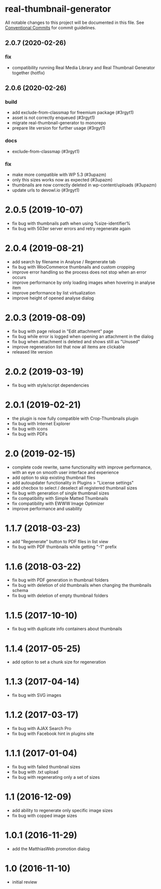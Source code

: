 # real-thumbnail-generator

All notable changes to this project will be documented in this file.
See [Conventional Commits](https://conventionalcommits.org) for commit guidelines.

## 2.0.7 (2020-02-26)


### fix

* compatibility running Real Media Library and Real Thumbnail Generator together (hotfix)





## 2.0.6 (2020-02-26)


### build

* add exclude-from-classmap for freemium package (#3rgyt1)
* asset is not correctly enqueued (#3rgyt1)
* migrate real-thumbnail-generator to monorepo
* prepare lite version for further usage (#3rgyt1)


### docs

* exclude-from-classmap (#3rgyt1)


### fix

* make more compatible with WP 5.3 (#3upazm)
* only this sizes works now as expected (#3upazm)
* thumbnails are now correctly deleted in wp-content/uploads (#3upazm)
* update urls to devowl.io (#3rgyt1)





# 2.0.5 (2019-10-07)

-   fix bug with thumbnails path when using %size-identifier%
-   fix bug with 503er server errors and retry regenerate again

# 2.0.4 (2019-08-21)

-   add search by filename in Analyse / Regenerate tab
-   fix bug with WooCommerce thumbnails and custom cropping
-   improve error handling so the process does not stop when an error occurs
-   improve performance by only loading images when hovering in analyse item
-   improve performance by list virtualization
-   improve height of opened analyse dialog

# 2.0.3 (2019-08-09)

-   fix bug with page reload in "Edit attachment" page
-   fix bug while error is logged when opening an attachment in the dialog
-   fix bug when attachment is deleted and shows still as "Unused"
-   improve regeneration list that now all items are clickable
-   released lite version

# 2.0.2 (2019-03-19)

-   fix bug with style/script dependencies

# 2.0.1 (2019-02-21)

-   the plugin is now fully compatible with Crop-Thumbnails plugin
-   fix bug with Internet Explorer
-   fix bug with icons
-   fix bug with PDFs

# 2.0 (2019-02-15)

-   complete code rewrite, same functionality with improve performance, with an eye on smooth user interface and experience
-   add option to skip existing thumbnail files
-   add autoupdater functionality in Plugins > "License settings"
-   add checbox to select / deselect all registered thumbnail sizes
-   fix bug with generation of single thumbnail sizes
-   fix compatibility with Simple Matted Thumbnails
-   fix compatibility with EWWW Image Optimizer
-   improve performance and usability

# 1.1.7 (2018-03-23)

-   add "Regenerate" button to PDF files in list view
-   fix bug with PDF thumbnails while getting "-1" prefix

# 1.1.6 (2018-03-22)

-   fix bug with PDF generation in thumbnail folders
-   fix bug with deletion of old thumbnails when changing the thumbnails schema
-   fix bug with deletion of empty thumbnail folders

# 1.1.5 (2017-10-10)

-   fix bug with duplicate info containers about thumbnails

# 1.1.4 (2017-05-25)

-   add option to set a chunk size for regeneration

# 1.1.3 (2017-04-14)

-   fix bug with SVG images

# 1.1.2 (2017-03-17) #

-   fix bug with AJAX Search Pro
-   fix bug with Facebook hint in plugins site

# 1.1.1 (2017-01-04)

-   fix bug with failed thumbnail sizes
-   fix bug with .txt upload
-   fix bug with regenerating only a set of sizes

# 1.1 (2016-12-09)

-   add ability to regenerate only specific image sizes
-   fix bug with copped image sizes

# 1.0.1 (2016-11-29)

-   add the MatthiasWeb promotion dialog

# 1.0 (2016-11-10)

-   initial review
